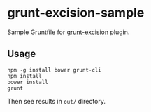 # grunt-excision-sample

Sample Gruntfile for [grunt-excision](https://github.com/raiden-dev/grunt-excision) plugin.

## Usage

```
npm -g install bower grunt-cli
npm install
bower install
grunt
```

Then see results in `out/` directory.
